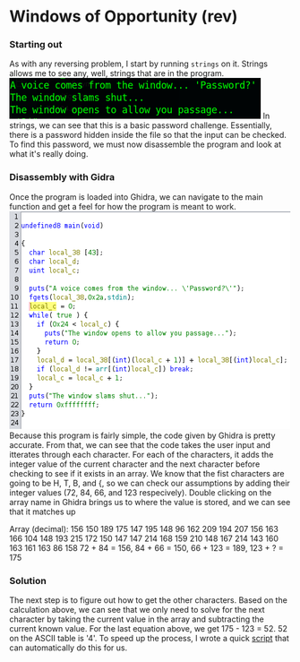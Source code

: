 # Windows of Opportunity (rev)
### Starting out
As with any reversing problem, I start by running `strings` on it. Strings allows me to see any, well, strings that are in the program.
![strings output](./../imgs/strings_windows.png "Strings output")
In strings, we can see that this is a basic password challenge. Essentially, there is a password hidden inside the file so that the input can be checked. To find this password, we must now disassemble the program and look at what it's really doing.

### Disassembly with Gidra
Once the program is loaded into Ghidra, we can navigate to the main function and get a feel for how the program is meant to work.
![ghidra main](./../imgs/windows_main.png)
Because this program is fairly simple, the code given by Ghidra is pretty accurate. From that, we can see that the code takes the user input and itterates through each character. For each of the characters, it adds the integer value of the current character and the next character before checking to see if it exists in an array. We know that the fist characters are going to be H, T, B, and {, so we can check our assumptions by adding their integer values (72, 84, 66, and 123 respecively). Double clicking on the array name in Ghidra brings us to where the value is stored, and we can see that it matches up

Array (decimal): 156 150 189 175 147 195 148 96 162 209 194 207 156 163 166 104 148 193 215 172 150 147 147 214 168 159 210 148 167 214 143 160 163 161 163 86 158
72 + 84 = 156, 84 + 66 = 150, 66 + 123 = 189, 123 + ? = 175

### Solution
The next step is to figure out how to get the other characters. Based on the calculation above, we can see that we only need to solve for the next character by taking the current value in the array and subtracting the current known value. For the last equation above, we get 175 - 123 = 52. 52 on the ASCII table is '4'. To speed up the process, I wrote a quick [script](./windows_solve.py) that can automatically do this for us.